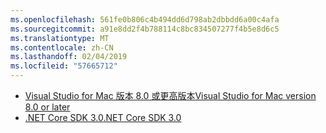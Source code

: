 ```yaml
---
ms.openlocfilehash: 561fe0b806c4b494dd6d798ab2dbbdd6a00c4afa
ms.sourcegitcommit: a91e8dd2f4b788114c8bc834507277f4b5e8d6c5
ms.translationtype: MT
ms.contentlocale: zh-CN
ms.lasthandoff: 02/04/2019
ms.locfileid: "57665712"
---
```

* [<span data-ttu-id="7ccb8-101">Visual Studio for Mac 版本 8.0 或更高版本</span><span class="sxs-lookup"><span data-stu-id="7ccb8-101">Visual Studio for Mac version 8.0 or later</span></span>](https://visualstudio.microsoft.com/vs/mac/)
* [<span data-ttu-id="7ccb8-102">.NET Core SDK 3.0</span><span class="sxs-lookup"><span data-stu-id="7ccb8-102">.NET Core SDK 3.0</span></span>](https://dotnet.microsoft.com/download/dotnet-core/3.0)
